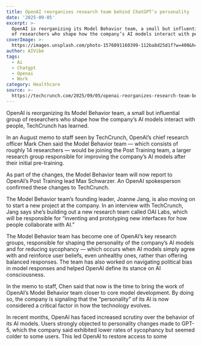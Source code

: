 ```yaml
---
title: OpenAI reorganizes research team behind ChatGPT’s personality
date: '2025-09-05'
excerpt: >-
  OpenAI is reorganizing its Model Behavior team, a small but influential group
  of researchers who shape how the company’s AI models interact with peopl...
coverImage: >-
  https://images.unsplash.com/photo-1576091160399-112ba8d25d1f?w=400&h=200&fit=crop&auto=format
author: AIVibe
tags:
  - Ai
  - Chatgpt
  - Openai
  - Work
category: Healthcare
source: >-
  https://techcrunch.com/2025/09/05/openai-reorganizes-research-team-behind-chatgpts-personality/
---
```

OpenAI is reorganizing its Model Behavior team, a small but influential group of researchers who shape how the company’s AI models interact with people, TechCrunch has learned.

In an August memo to staff seen by TechCrunch, OpenAI’s chief research officer Mark Chen said the Model Behavior team — which consists of roughly 14 researchers — would be joining the Post Training team, a larger research group responsible for improving the company’s AI models after their initial pre-training.


	
	




	
	



As part of the changes, the Model Behavior team will now report to OpenAI’s Post Training lead Max Schwarzer. An OpenAI spokesperson confirmed these changes to TechCrunch.

The Model Behavior team’s founding leader, Joanne Jang, is also moving on to start a new project at the company. In an interview with TechCrunch, Jang says she’s building out a new research team called OAI Labs, which will be responsible for “inventing and prototyping new interfaces for how people collaborate with AI.”

The Model Behavior team has become one of OpenAI’s key research groups, responsible for shaping the personality of the company’s AI models and for reducing sycophancy — which occurs when AI models simply agree with and reinforce user beliefs, even unhealthy ones, rather than offering balanced responses. The team has also worked on navigating political bias in model responses and helped OpenAI define its stance on AI consciousness.

In the memo to staff, Chen said that now is the time to bring the work of OpenAI’s Model Behavior team closer to core model development. By doing so, the company is signaling that the “personality” of its AI is now considered a critical factor in how the technology evolves.

In recent months, OpenAI has faced increased scrutiny over the behavior of its AI models. Users strongly objected to personality changes made to GPT-5, which the company said exhibited lower rates of sycophancy but seemed colder to some users. This led OpenAI to restore access to some 
